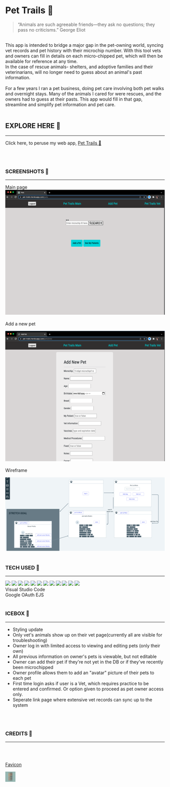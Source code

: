 
# Pet Trails 🐾 

> “Animals are such agreeable friends—they ask no questions; they pass no criticisms.” George Eliot  

<br>
This app is intended to bridge a major gap in the pet-owning world, syncing vet records and pet history with their microchip number. With this tool vets and owners can fill in details on each micro-chipped pet, which will then be available for reference at any time. 
<br>
In the case of rescue animals- shelters, and adoptive families and their veterinarians, will no longer need to guess about an animal's past information. 
<br>
<br>
For a few years I ran a pet business, doing pet care involving both pet walks and overnight stays. Many of the animals I cared for were rescues, and the owners had to guess at their pasts. This app would fill in that gap, streamline and simplify pet information and pet care.
<br>
<br>

## EXPLORE HERE  🐾
___________________

Click here, to peruse my web app, [Pet Trails 🐾](https://pet-trails.herokuapp.com/)

<br>
<br>

### SCREENSHOTS 🐾
___________

Main page
<br>
![Main](/public/assets/main.png)
<br>
<br>
Add a new pet

![add new](/public/assets/add_new.png)
<br>
<br>
Wireframe

![wireframe](/public/assets/Wireframe__.png)
<br>
<br>


### TECH USED 🐾
________________

 <img src="https://img.shields.io/badge/HTML5-E34F26?style=for-the-badge&logo=html5&logoColor=white">
 <img src="https://img.shields.io/badge/CSS3-1572B6?style=for-the-badge&logo=css3&logoColor=white">
 <img src="https://img.shields.io/badge/JavaScript-F7DF1E?style=for-the-badge&logo=javascript&logoColor=black">
 <img src="https://img.shields.io/badge/Bootstrap-563D7C?style=for-the-badge&logo=bootstrap&logoColor=white">
 <img src="https://img.shields.io/badge/iOS-000000?style=for-the-badge&logo=ios&logoColor=white">
 <img src="https://img.shields.io/badge/GitHub-100000?style=for-the-badge&logo=github&logoColor=white">

 <img src="https://img.shields.io/badge/Apple-MacBook_Pro_2012-999999?style=for-the-badge&logo=apple&logoColor=white"> 
   <img src="https://img.shields.io/badge/Node.js-43853D?style=for-the-badge&logo=node.js&logoColor=white">
 <img src="https://img.shields.io/badge/Express.js-404D59?style=for-the-badge">
 <img src="https://img.shields.io/badge/MongoDB-4EA94B?style=for-the-badge&logo=mongodb&logoColor=white">
 
 <img src="https://img.shields.io/badge/Heroku-430098?style=for-the-badge&logo=heroku&logoColor=white">
 <img src="https://img.shields.io/badge/Microsoft_Azure-0089D6?style=for-the-badge&logo=microsoft-azure&logoColor=white">
 <br>
 Visual Studio Code<br>
 Google OAuth
 EJS

<br>
<br>

### ICEBOX 🐾
___________________

- Styling update
- Only vet's animals show up on their vet page(currently all are visible for troubleshooting)
- Owner log in with limited access to viewing and editing pets (only their own)
- All previous information on owner's pets is viewable, but not editable
- Owner can add their pet if they're not yet in the DB or if they've recently been microchipped
- Owner profile allows them to add an "avatar" picture of their pets to each pet
- First time login asks if user is a Vet, which requires practice to be entered and confirmed. Or option given to proceed as pet owner access only. 
- Seperate link page where extensive vet records can sync up to the system
<br>
<br>

### CREDITS 🐾
______________________________


<br>
<br>

[Favicon](https://realfavicongenerator.net/#.Ygh3SPXMJJU)

![my favicon](public/assets/favicon-32x32.png)